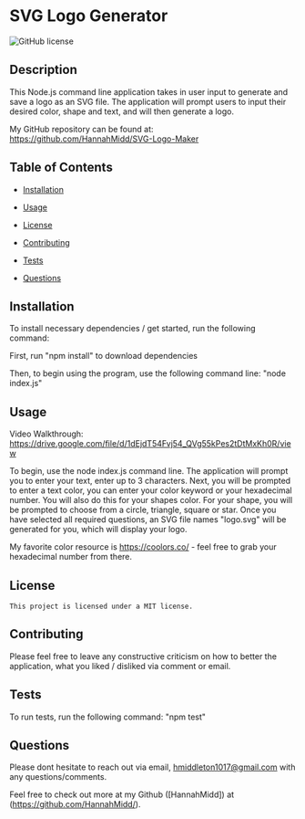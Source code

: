 # SVG Logo Generator
  ![GitHub license](https://img.shields.io/badge/license-MIT-blue.svg)
  
  ## Description
  
  This Node.js command line application takes in user input to generate and save a logo as an SVG file. The application will prompt users to input their desired color, shape and text, and will then generate a logo.

  My GitHub repository can be found at: https://github.com/HannahMidd/SVG-Logo-Maker

## Table of Contents 

* [Installation](#installation)

* [Usage](#usage)

* [License](#license)

* [Contributing](#Contributions)

* [Tests](#test)

* [Questions](#questions)

## Installation

To install necessary dependencies / get started, run the following command:

First, run "npm install" to download dependencies


Then, to begin using the program, use the following command line: "node index.js"


## Usage

Video Walkthrough: https://drive.google.com/file/d/1dEjdT54Fvj54_QVg55kPes2tDtMxKh0R/view

To begin, use the node index.js command line. The application will prompt you to enter your text, enter up to 3 characters. Next, you will be prompted to enter a text color, you can enter your color keyword or your hexadecimal number. You will also do this for your shapes color. For your shape, you will be prompted to choose from a circle, triangle, square or star. Once you have selected all required questions, an SVG file names "logo.svg" will be generated for you, which will display your logo.

My favorite color resource is https://coolors.co/ - feel free to grab your hexadecimal number from there. 

## License

    This project is licensed under a MIT license.
  
## Contributing

Please feel free to leave any constructive criticism on how to better the application, what you liked / disliked via comment or email. 

## Tests

To run tests, run the following command: "npm test"


## Questions

Please dont hesitate to reach out via email, hmiddleton1017@gmail.com with any questions/comments.

Feel free to check out more at my Github ([HannahMidd]) at 
(https://github.com/HannahMidd/).

